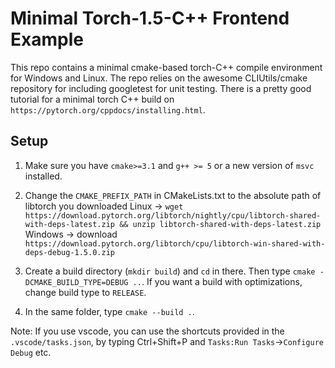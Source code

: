 # Minimal Torch-1.5-C++ Frontend Example

This repo contains a minimal cmake-based torch-C++ compile environment for Windows and Linux.
The repo relies on the awesome CLIUtils/cmake repository for including googletest for unit testing.
There is a pretty good tutorial for a minimal torch C++ build on `https://pytorch.org/cppdocs/installing.html`.


## Setup
1. Make sure you have `cmake>=3.1` and `g++ >= 5` or a new version of `msvc` installed.

2. Change the `CMAKE_PREFIX_PATH` in  CMakeLists.txt to the absolute path of libtorch you downloaded 
Linux -> `wget https://download.pytorch.org/libtorch/nightly/cpu/libtorch-shared-with-deps-latest.zip && unzip libtorch-shared-with-deps-latest.zip`
Windows -> download `https://download.pytorch.org/libtorch/cpu/libtorch-win-shared-with-deps-debug-1.5.0.zip`

3. Create a build directory (`mkdir build`) and `cd` in there. Then type `cmake -DCMAKE_BUILD_TYPE=DEBUG ..`.
If you want a build with optimizations, change build type to `RELEASE`.

4. In the same folder, type `cmake --build .`.

Note: If you use vscode, you can use the shortcuts provided in the `.vscode/tasks.json`, by typing Ctrl+Shift+P and `Tasks:Run Tasks`->`Configure Debug` etc.

